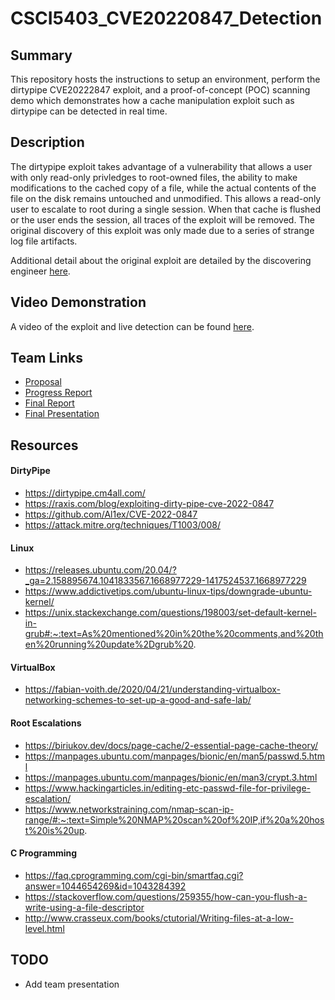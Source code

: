 # CSCI5403_CVE20220847_Detection

## Summary
This repository hosts the instructions to setup an environment, perform the dirtypipe CVE20222847 exploit, and a proof-of-concept (POC) scanning demo which demonstrates how a cache manipulation exploit such as dirtypipe can be detected in real time.

## Description
The dirtypipe exploit takes advantage of a vulnerability that allows a user with only read-only privledges to root-owned files, the ability to make modifications to the cached copy of a file, while the actual contents of the file on the disk remains untouched and unmodified. This allows a read-only user to escalate to root during a single session. When that cache is flushed or the user ends the session, all traces of the exploit will be removed. The original discovery of this exploit was only made due to a series of strange log file artifacts.

Additional detail about the original exploit are detailed by the discovering engineer [here](https://dirtypipe.cm4all.com/).

## Video Demonstration
A video of the exploit and live detection can be found [here](https://youtu.be/zFXZ-Wd7Jek).

## Team Links
- [Proposal](https://docs.google.com/document/d/1Ej5i50u-w15W4MOU5rrApcnDrz5du96RQaN6N_96zIk/edit?usp=sharing)
- [Progress Report](https://docs.google.com/document/d/1YTQE10_W-f9DNDSEviGpOtVneBLEFnfrtC05tbwd9sI/edit?usp=sharing)
- [Final Report](https://docs.google.com/document/d/1gMS296A2NKfuEo7xz9yeFFJtiSfsbORWJUUcKy9a7fI/edit?usp=sharing)
- [Final Presentation](https://docs.google.com/presentation/d/1DYOK0sJh6VxPp-ISE3ljiSwWOH9nLduK6eNBt92jBOs/edit?usp=sharing)

## Resources
#### DirtyPipe
- https://dirtypipe.cm4all.com/
- https://raxis.com/blog/exploiting-dirty-pipe-cve-2022-0847
- https://github.com/Al1ex/CVE-2022-0847
- https://attack.mitre.org/techniques/T1003/008/
#### Linux
- https://releases.ubuntu.com/20.04/?_ga=2.158895674.1041833567.1668977229-1417524537.1668977229
- https://www.addictivetips.com/ubuntu-linux-tips/downgrade-ubuntu-kernel/
- https://unix.stackexchange.com/questions/198003/set-default-kernel-in-grub#:~:text=As%20mentioned%20in%20the%20comments,and%20then%20running%20update%2Dgrub%20.
#### VirtualBox
- https://fabian-voith.de/2020/04/21/understanding-virtualbox-networking-schemes-to-set-up-a-good-and-safe-lab/
#### Root Escalations
- https://biriukov.dev/docs/page-cache/2-essential-page-cache-theory/
- https://manpages.ubuntu.com/manpages/bionic/en/man5/passwd.5.html
- https://manpages.ubuntu.com/manpages/bionic/en/man3/crypt.3.html
- https://www.hackingarticles.in/editing-etc-passwd-file-for-privilege-escalation/
- https://www.networkstraining.com/nmap-scan-ip-range/#:~:text=Simple%20NMAP%20scan%20of%20IP,if%20a%20host%20is%20up.
#### C Programming
- https://faq.cprogramming.com/cgi-bin/smartfaq.cgi?answer=1044654269&id=1043284392
- https://stackoverflow.com/questions/259355/how-can-you-flush-a-write-using-a-file-descriptor
- http://www.crasseux.com/books/ctutorial/Writing-files-at-a-low-level.html

## TODO
- Add team presentation
